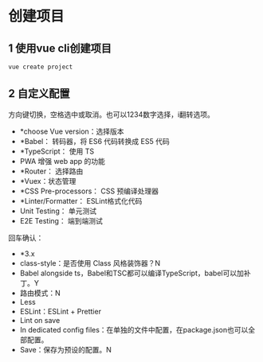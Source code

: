 # 创建项目

## 1 使用vue cli创建项目

```bash
vue create project
```

## 2 自定义配置

方向键切换，空格选中或取消。也可以1234数字选择，i翻转选项。

- *choose Vue version：选择版本
- *Babel： 转码器，将 ES6 代码转换成 ES5 代码
- *TypeScript： 使用 TS
- PWA 增强 web app 的功能
- *Router： 选择路由
- *Vuex：状态管理
- *CSS Pre-processors： CSS 预编译处理器
- *Linter/Formatter： ESLint格式化代码
- Unit Testing： 单元测试
- E2E Testing： 端到端测试

回车确认：

- *3.x
- class-style：是否使用 Class 风格装饰器？N
- Babel alongside ts，Babel和TSC都可以编译TypeScript，babel可以加补丁。Y
- 路由模式：N
- Less
- ESLint：ESLint + Prettier
- Lint on save
- In dedicated config files：在单独的文件中配置，在package.json也可以全部配置。
- Save：保存为预设的配置。N
